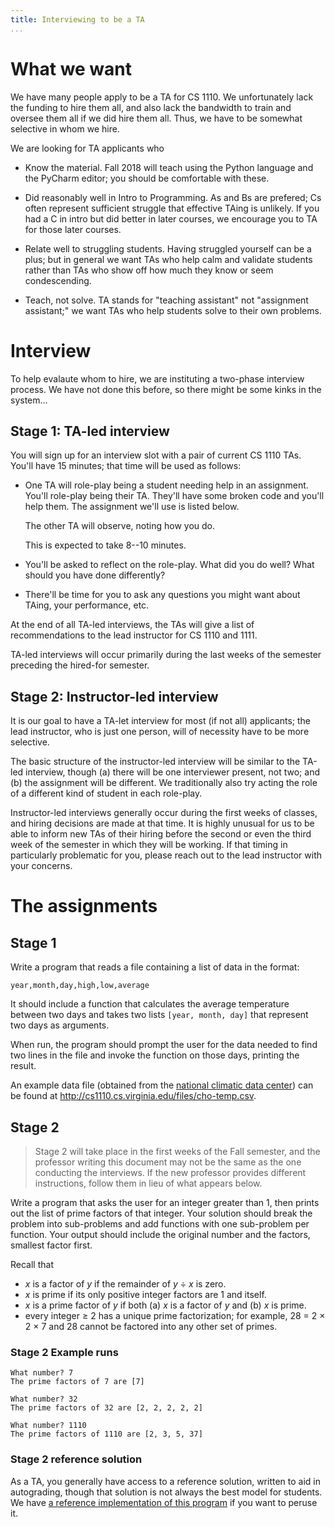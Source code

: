 ```yaml
---
title: Interviewing to be a TA
...
```


# What we want

We have many people apply to be a TA for CS 1110.
We unfortunately lack the funding to hire them all, and also lack the bandwidth to train and oversee them all if we did hire them all.
Thus, we have to be somewhat selective in whom we hire.

We are looking for TA applicants who

-   Know the material.
    Fall 2018 will teach using the Python language and the PyCharm editor;
    you should be comfortable with these.

-   Did reasonably well in Intro to Programming.
    As and Bs are prefered;
    Cs often represent sufficient struggle that effective TAing is unlikely.
    If you had a C in intro but did better in later courses,
    we encourage you to TA for those later courses.

-   Relate well to struggling students.
    Having struggled yourself can be a plus;
    but in general we want TAs who help calm and validate students
    rather than TAs who show off how much they know or seem condescending.

-   Teach, not solve.
    TA stands for "teaching assistant" not "assignment assistant;"
    we want TAs who help students solve to their own problems.

# Interview

To help evalaute whom to hire, we are instituting a two-phase interview process.
We have not done this before, so there might be some kinks in the system…

## Stage 1: TA-led interview

You will sign up for an interview slot with a pair of current CS 1110 TAs.
You'll have 15 minutes; that time will be used as follows:

-   One TA will role-play being a student needing help in an assignment.
    You'll role-play being their TA.
    They'll have some broken code and you'll help them.
    The assignment we'll use is listed below.
    
    The other TA will observe, noting how you do.
    
    This is expected to take 8--10 minutes.
    
-   You'll be asked to reflect on the role-play.
    What did you do well?  What should you have done differently?

-   There'll be time for you to ask any questions you might want
    about TAing, your performance, etc.

At the end of all TA-led interviews, the TAs will give a list of recommendations to the lead instructor for CS 1110 and 1111.

TA-led interviews will occur primarily during the last weeks of the semester preceding the hired-for semester.

## Stage 2: Instructor-led interview

It is our goal to have a TA-let interview for most (if not all) applicants;
the lead instructor, who is just one person, will of necessity have to be more selective.

The basic structure of the instructor-led interview will be similar to the TA-led interview,
though (a) there will be one interviewer present, not two; and (b) the assignment will be different.
We traditionally also try acting the role of a different kind of student in each role-play.

Instructor-led interviews generally occur during the first weeks of classes, and hiring decisions are made at that time.
It is highly unusual for us to be able to inform new TAs of their hiring before the second or even the third week of the semester in which they will be working.
If that timing in particularly problematic for you, please reach out to the lead instructor with your concerns.

# The assignments

## Stage 1

Write a program that reads a file containing a list of data in the format:

````
year,month,day,high,low,average
````

It should include a function that calculates the average temperature between two days and takes two lists `[year, month, day]` that represent two days as arguments.

When run, the program should prompt the user for the data needed to find two lines in the file and invoke the function on those days, printing the result.

An example data file (obtained from the [national climatic data center](https://www.ncdc.noaa.gov/)) can be found at <http://cs1110.cs.virginia.edu/files/cho-temp.csv>.

## Stage 2

> Stage 2 will take place in the first weeks of the Fall semester, and the professor writing this document may not be the same as the one conducting the interviews. If the new professor provides different instructions, follow them in lieu of what appears below. 

Write a program that asks the user for an integer greater than 1, then prints out the list of prime factors of that integer.
Your solution should break the problem into sub-problems and add functions with one sub-problem per function.
Your output should include the original number and the factors, smallest factor first.

Recall that 

-   *x* is a factor of *y* if the remainder of *y* ÷ *x* is zero.
-   *x* is prime if its only positive integer factors are 1 and itself.
-   *x* is a prime factor of *y* if both (a) *x* is a factor of *y* and (b) *x* is prime.
-   every integer ≥ 2 has a unique prime factorization; for example, 28 = 2 × 2 × 7 and 28 cannot be factored into any other set of primes.


### Stage 2 Example runs

````
What number? 7
The prime factors of 7 are [7]
````

````
What number? 32
The prime factors of 32 are [2, 2, 2, 2, 2]
````

````
What number? 1110
The prime factors of 1110 are [2, 3, 5, 37]
````

### Stage 2 reference solution

As a TA, you generally have access to a reference solution, written to aid in autograding, though that solution is not always the best model for students.  We have [a reference implementation of this program](files/factor.py) if you want to peruse it.

